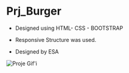 # Prj_Burger

- Designed using HTML- CSS - BOOTSTRAP

- Responsive Structure was used.

- Designed by ESA

![Proje Gif'i](burger.gif)


